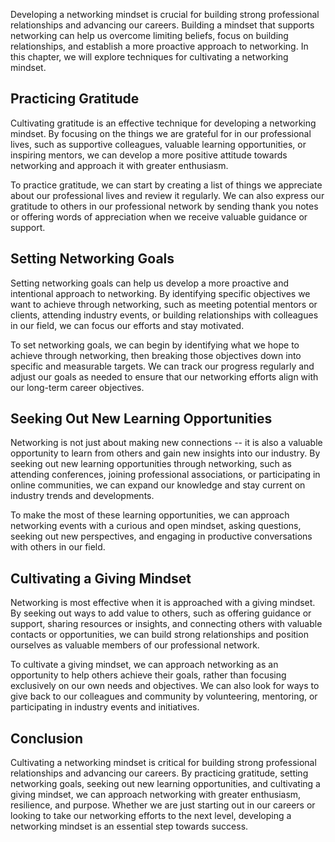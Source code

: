 
Developing a networking mindset is crucial for building strong professional relationships and advancing our careers. Building a mindset that supports networking can help us overcome limiting beliefs, focus on building relationships, and establish a more proactive approach to networking. In this chapter, we will explore techniques for cultivating a networking mindset.

Practicing Gratitude
--------------------

Cultivating gratitude is an effective technique for developing a networking mindset. By focusing on the things we are grateful for in our professional lives, such as supportive colleagues, valuable learning opportunities, or inspiring mentors, we can develop a more positive attitude towards networking and approach it with greater enthusiasm.

To practice gratitude, we can start by creating a list of things we appreciate about our professional lives and review it regularly. We can also express our gratitude to others in our professional network by sending thank you notes or offering words of appreciation when we receive valuable guidance or support.

Setting Networking Goals
------------------------

Setting networking goals can help us develop a more proactive and intentional approach to networking. By identifying specific objectives we want to achieve through networking, such as meeting potential mentors or clients, attending industry events, or building relationships with colleagues in our field, we can focus our efforts and stay motivated.

To set networking goals, we can begin by identifying what we hope to achieve through networking, then breaking those objectives down into specific and measurable targets. We can track our progress regularly and adjust our goals as needed to ensure that our networking efforts align with our long-term career objectives.

Seeking Out New Learning Opportunities
--------------------------------------

Networking is not just about making new connections -- it is also a valuable opportunity to learn from others and gain new insights into our industry. By seeking out new learning opportunities through networking, such as attending conferences, joining professional associations, or participating in online communities, we can expand our knowledge and stay current on industry trends and developments.

To make the most of these learning opportunities, we can approach networking events with a curious and open mindset, asking questions, seeking out new perspectives, and engaging in productive conversations with others in our field.

Cultivating a Giving Mindset
----------------------------

Networking is most effective when it is approached with a giving mindset. By seeking out ways to add value to others, such as offering guidance or support, sharing resources or insights, and connecting others with valuable contacts or opportunities, we can build strong relationships and position ourselves as valuable members of our professional network.

To cultivate a giving mindset, we can approach networking as an opportunity to help others achieve their goals, rather than focusing exclusively on our own needs and objectives. We can also look for ways to give back to our colleagues and community by volunteering, mentoring, or participating in industry events and initiatives.

Conclusion
----------

Cultivating a networking mindset is critical for building strong professional relationships and advancing our careers. By practicing gratitude, setting networking goals, seeking out new learning opportunities, and cultivating a giving mindset, we can approach networking with greater enthusiasm, resilience, and purpose. Whether we are just starting out in our careers or looking to take our networking efforts to the next level, developing a networking mindset is an essential step towards success.
